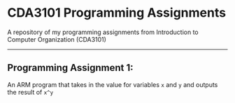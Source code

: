 # CDA3101 Programming Assignments
A repository of my programming assignments from Introduction to Computer Organization (CDA3101)

---

## Programming Assignment 1:
An ARM program that takes in the value for variables `x` and `y` and outputs the result of `x^y`
